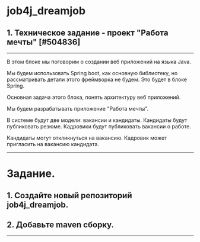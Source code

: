 # job4j_dreamjob
## 1. Техническое задание - проект "Работа мечты" [#504836]

---
В этом блоке мы поговорим о создании веб приложений на языка Java.

Мы будем использовать Spring boot, как основную библиотеку, но рассматривать детали этого фреймворка не будем. Это будет в блоке Spring.

Основная задача этого блока, понять архитектуру веб приложений.

Мы будем разрабатывать приложение "Работа мечты".

В системе будут две модели: вакансии и кандидаты. Кандидаты будут публиковать резюме. Кадровики будут публиковать вакансии о работе.

Кандидаты могут откликнуться на вакансию. Кадровик может пригласить на вакансию кандидата.

---
# Задание.

## 1. Создайте новый репозиторий job4j_dreamjob.

## 2. Добавьте maven сборку.

---
